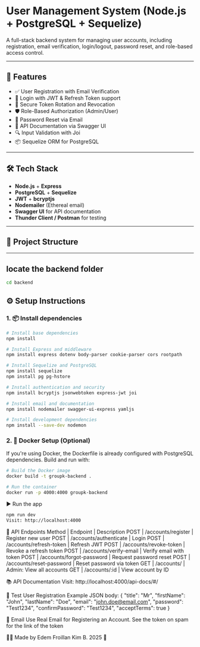 # User Management System (Node.js + PostgreSQL + Sequelize)

A full-stack backend system for managing user accounts, including registration, email verification, login/logout, password reset, and role-based access control.

---

## 🚀 Features

- ✅ User Registration with Email Verification
- 🔐 Login with JWT & Refresh Token support
- 🔁 Secure Token Rotation and Revocation
- 🛡️ Role-Based Authorization (Admin/User)
- 📩 Password Reset via Email
- 📄 API Documentation via Swagger UI
- 🔍 Input Validation with Joi
- 📦 Sequelize ORM for PostgreSQL

---

## 🛠️ Tech Stack

- **Node.js** + **Express**
- **PostgreSQL** + **Sequelize**
- **JWT** + **bcryptjs**
- **Nodemailer** (Ethereal email)
- **Swagger UI** for API documentation
- **Thunder Client / Postman** for testing

---

## 📁 Project Structure


---

## locate the backend folder
```bash
cd backend
```

## ⚙️ Setup Instructions

### 1. 📦 Install dependencies

```bash
# Install base dependencies
npm install

# Install Express and middleware
npm install express dotenv body-parser cookie-parser cors rootpath

# Install Sequelize and PostgreSQL
npm install sequelize
npm install pg pg-hstore

# Install authentication and security
npm install bcryptjs jsonwebtoken express-jwt joi

# Install email and documentation
npm install nodemailer swagger-ui-express yamljs

# Install development dependencies
npm install --save-dev nodemon
```

### 2. 🐳 Docker Setup (Optional)

If you're using Docker, the Dockerfile is already configured with PostgreSQL dependencies. Build and run with:

```bash
# Build the Docker image
docker build -t groupk-backend .

# Run the container
docker run -p 4000:4000 groupk-backend
```

▶️ Run the app
```bash
npm run dev
Visit: http://localhost:4000
```

🔑 API Endpoints
Method | Endpoint | Description
POST | /accounts/register | Register new user
POST | /accounts/authenticate | Login
POST | /accounts/refresh-token | Refresh JWT
POST | /accounts/revoke-token | Revoke a refresh token
POST | /accounts/verify-email | Verify email with token
POST | /accounts/forgot-password | Request password reset
POST | /accounts/reset-password | Reset password via token
GET | /accounts/ | Admin: View all accounts
GET | /accounts/:id | View account by ID

📚 API Documentation
Visit: http://localhost:4000/api-docs/#/

🧪 Test User Registration
Example JSON body:
{
  "title": "Mr",
  "firstName": "John",
  "lastName": "Doe",
  "email": "john.doe@email.com",
  "password": "Test1234",
  "confirmPassword": "Test1234",
  "acceptTerms": true
}

📩 Email 
Use Real Email for Registering an Account. See the token on spam for the link of the token

👨‍💻 Made by
Edem Froillan Kim B. 2025 🚀
